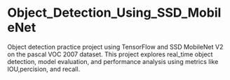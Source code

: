 # Object_Detection_Using_SSD_MobileNet
Object detection practice project using TensorFlow and SSD MobileNet V2 on the pascal VOC 2007 dataset. This project explores real_time object detection, model evaluation, and performance analysis using metrics like IOU,percision, and recall.
